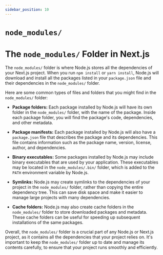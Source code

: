 ```yaml
---
sidebar_position: 10
---
```


# `node_modules/`

# The `node_modules/` Folder in Next.js

The `node_modules/` folder is where Node.js stores all the dependencies of your Next.js project. When you run `npm install` or `yarn install`, Node.js will download and install all the packages listed in your `package.json` file and their dependencies in the `node_modules/` folder.

Here are some common types of files and folders that you might find in the `node_modules/` folder:

- **Package folders:** Each package installed by Node.js will have its own folder in the `node_modules/` folder, with the name of the package. Inside each package folder, you will find the package's code, dependencies, and other metadata.

- **Package manifests:** Each package installed by Node.js will also have a `package.json` file that describes the package and its dependencies. This file contains information such as the package name, version, license, author, and dependencies.

- **Binary executables:** Some packages installed by Node.js may include binary executables that are used by your application. These executables may be located in the `node_modules/.bin/` folder, which is added to the `PATH` environment variable by Node.js.

- **Symlinks:** Node.js may create symlinks to the dependencies of your project in the `node_modules/` folder, rather than copying the entire dependency tree. This can save disk space and make it easier to manage large projects with many dependencies.

- **Cache folders:** Node.js may also create cache folders in the `node_modules/` folder to store downloaded packages and metadata. These cache folders can be useful for speeding up subsequent installations of the same packages.

Overall, the `node_modules/` folder is a crucial part of any Node.js or Next.js project, as it contains all the dependencies that your project relies on. It's important to keep the `node_modules/` folder up to date and manage its contents carefully, to ensure that your project runs smoothly and efficiently.
